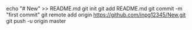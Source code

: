 echo "# New" >> README.md
git init
git add README.md
git commit -m "first commit"
git remote add origin https://github.com/inpg12345/New.git
git push -u origin master
